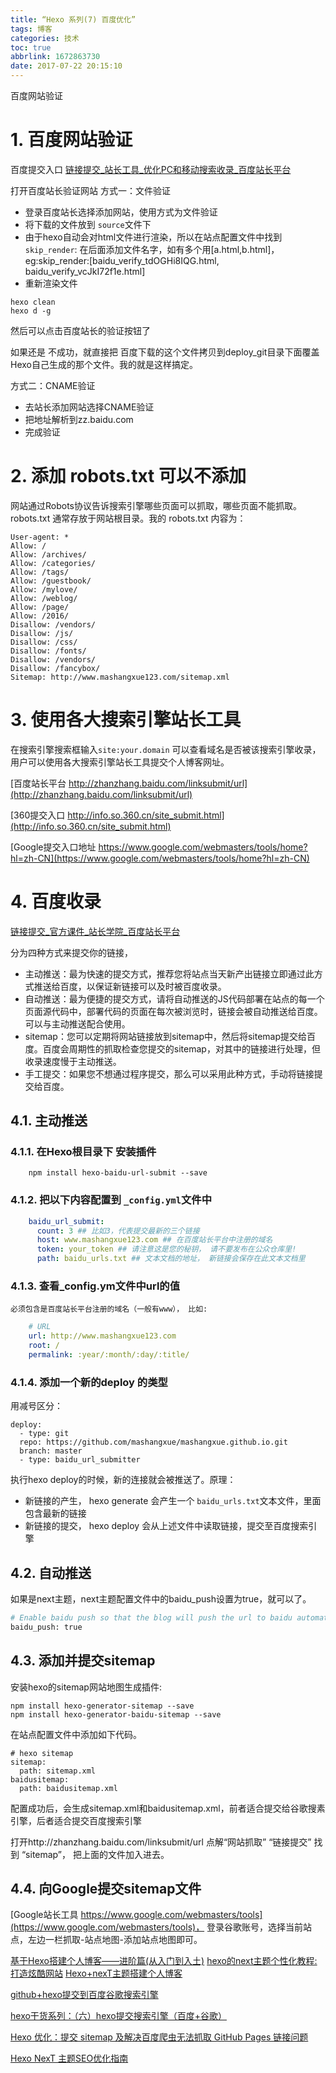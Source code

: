 ```yaml
---
title: “Hexo 系列(7) 百度优化”
tags: 博客
categories: 技术
toc: true
abbrlink: 1672863730
date: 2017-07-22 20:15:10
---
```

百度网站验证
<!-- more -->
# 1. 百度网站验证

百度提交入口
[链接提交_站长工具_优化PC和移动搜索收录_百度站长平台](http://zhanzhang.baidu.com/linksubmit/url)

打开百度站长验证网站
方式一：文件验证

- 登录百度站长选择添加网站，使用方式为文件验证
- 将下载的文件放到 `source`文件下
- 由于hexo自动会对html文件进行渲染，所以在站点配置文件中找到 `skip_render`:
  在后面添加文件名字，如有多个用[a.html,b.html]，eg:skip_render:[baidu_verify_tdOGHi8IQG.html, baidu_verify_vcJkI72f1e.html]
- 重新渲染文件

```
hexo clean
hexo d -g
```

然后可以点击百度站长的验证按钮了

 如果还是 不成功，就直接把 百度下载的这个文件拷贝到deploy_git目录下面覆盖Hexo自己生成的那个文件。我的就是这样搞定。

方式二：CNAME验证

- 去站长添加网站选择CNAME验证
- 把地址解析到zz.baidu.com
- 完成验证

# 2. 添加 robots.txt 可以不添加

网站通过Robots协议告诉搜索引擎哪些页面可以抓取，哪些页面不能抓取。robots.txt 通常存放于网站根目录。我的 robots.txt 内容为：

```
User-agent: *
Allow: /
Allow: /archives/
Allow: /categories/
Allow: /tags/
Allow: /guestbook/
Allow: /mylove/
Allow: /weblog/
Allow: /page/
Allow: /2016/
Disallow: /vendors/
Disallow: /js/
Disallow: /css/
Disallow: /fonts/
Disallow: /vendors/
Disallow: /fancybox/
Sitemap: http://www.mashangxue123.com/sitemap.xml
```

# 3. 使用各大搜索引擎站长工具

在搜索引擎搜索框输入`site:your.domain` 可以查看域名是否被该搜索引擎收录，用户可以使用各大搜索引擎站长工具提交个人博客网址。

[百度站长平台 http://zhanzhang.baidu.com/linksubmit/url](http://zhanzhang.baidu.com/linksubmit/url)

[360提交入口 http://info.so.360.cn/site_submit.html](http://info.so.360.cn/site_submit.html)

[Google提交入口地址 https://www.google.com/webmasters/tools/home?hl=zh-CN](https://www.google.com/webmasters/tools/home?hl=zh-CN)

# 4. 百度收录

[链接提交_官方课件_站长学院_百度站长平台](http://zhanzhang.baidu.com/college/courseinfo?id=267&page=2#04)

分为四种方式来提交你的链接，

- 主动推送：最为快速的提交方式，推荐您将站点当天新产出链接立即通过此方式推送给百度，以保证新链接可以及时被百度收录。
- 自动推送：最为便捷的提交方式，请将自动推送的JS代码部署在站点的每一个页面源代码中，部署代码的页面在每次被浏览时，链接会被自动推送给百度。可以与主动推送配合使用。
- sitemap：您可以定期将网站链接放到sitemap中，然后将sitemap提交给百度。百度会周期性的抓取检查您提交的sitemap，对其中的链接进行处理，但收录速度慢于主动推送。
- 手工提交：如果您不想通过程序提交，那么可以采用此种方式，手动将链接提交给百度。

## 4.1. 主动推送

### 4.1.1. 在Hexo根目录下 安装插件

```
    npm install hexo-baidu-url-submit --save
```

### 4.1.2. 把以下内容配置到 `_config.yml`文件中

```yml
    baidu_url_submit:
      count: 3 ## 比如3，代表提交最新的三个链接
      host: www.mashangxue123.com ## 在百度站长平台中注册的域名
      token: your_token ## 请注意这是您的秘钥， 请不要发布在公众仓库里!
      path: baidu_urls.txt ## 文本文档的地址， 新链接会保存在此文本文档里
```

### 4.1.3. 查看_config.ym文件中url的值
    必须包含是百度站长平台注册的域名（一般有www）， 比如:

```yml
    # URL
    url: http://www.mashangxue123.com
    root: /
    permalink: :year/:month/:day/:title/

```    

### 4.1.4. 添加一个新的deploy 的类型
 
用减号区分：
```
deploy:
  - type: git
  repo: https://github.com/mashangxue/mashangxue.github.io.git
  branch: master
  - type: baidu_url_submitter
```

执行hexo deploy的时候，新的连接就会被推送了。原理：
- 新链接的产生， hexo generate 会产生一个 `baidu_urls.txt`文本文件，里面包含最新的链接
- 新链接的提交， hexo deploy 会从上述文件中读取链接，提交至百度搜索引擎

## 4.2. 自动推送

如果是next主题，next主题配置文件中的baidu_push设置为true，就可以了。

```bash
# Enable baidu push so that the blog will push the url to baidu automatically which is very helpful for SEO
baidu_push: true
```

## 4.3. 添加并提交sitemap

安装hexo的sitemap网站地图生成插件:

```
npm install hexo-generator-sitemap --save
npm install hexo-generator-baidu-sitemap --save
```
在站点配置文件中添加如下代码。


```
# hexo sitemap
sitemap:
  path: sitemap.xml
baidusitemap:
  path: baidusitemap.xml
```

配置成功后，会生成sitemap.xml和baidusitemap.xml，前者适合提交给谷歌搜素引擎，后者适合提交百度搜索引擎

打开http://zhanzhang.baidu.com/linksubmit/url
   点解“网站抓取” “链接提交” 找到 “sitemap”， 把上面的文件加入进去。
   
## 4.4. 向Google提交sitemap文件

 [Google站长工具 https://www.google.com/webmasters/tools](https://www.google.com/webmasters/tools)，
 登录谷歌账号，选择当前站点，左边一栏抓取-站点地图-添加站点地图即可。



[基于Hexo搭建个人博客——进阶篇(从入门到入土)](http://ookamiantd.top/2017/build-blog-hexo-advanced/)
[hexo的next主题个性化教程:打造炫酷网站](http://shenzekun.cn/hexo%E7%9A%84next%E4%B8%BB%E9%A2%98%E4%B8%AA%E6%80%A7%E5%8C%96%E9%85%8D%E7%BD%AE%E6%95%99%E7%A8%8B.html)
[Hexo+nexT主题搭建个人博客](http://www.wuxubj.cn/2016/08/Hexo-nexT-build-personal-blog/)

[github+hexo提交到百度谷歌搜索引擎](http://www.jianshu.com/p/7e1166eb412a)

[hexo干货系列：（六）hexo提交搜索引擎（百度+谷歌）](http://tengj.top/2016/03/14/hexo6seo/)

[Hexo 优化：提交 sitemap 及解决百度爬虫无法抓取 GitHub Pages 链接问题](http://www.yuan-ji.me/Hexo-%E4%BC%98%E5%8C%96%EF%BC%9A%E6%8F%90%E4%BA%A4sitemap%E5%8F%8A%E8%A7%A3%E5%86%B3%E7%99%BE%E5%BA%A6%E7%88%AC%E8%99%AB%E6%8A%93%E5%8F%96-GitHub-Pages-%E9%97%AE%E9%A2%98/)

[Hexo NexT 主题SEO优化指南](https://lancelot_lewis.coding.me/2016/08/16/blog/Hexo-NexT-SEO/)
